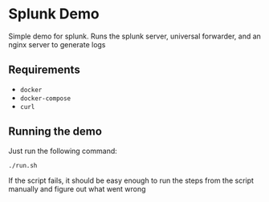 # Splunk Demo

Simple demo for splunk. Runs the splunk server, universal forwarder, and an nginx server to generate logs

## Requirements
* `docker`
* `docker-compose`
* `curl`

## Running the demo
Just run the following command:
```
./run.sh
```

If the script fails, it should be easy enough to run the steps from the script manually and figure out what went wrong
